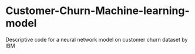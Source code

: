 # Customer-Churn-Machine-learning-model
Descriptive code for a neural network model on customer churn dataset by IBM
